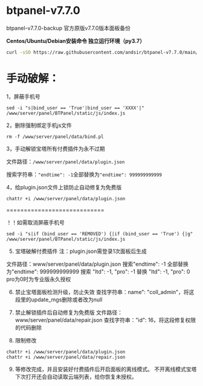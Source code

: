 # btpanel-v7.7.0
btpanel-v7.7.0-backup  官方原版v7.7.0版本面板备份

**Centos/Ubuntu/Debian安装命令 独立运行环境（py3.7）**

```Bash
curl -sSO https://raw.githubusercontent.com/andsir/btpanel-v7.7.0/main/install/install_panel.sh && bash install_panel.sh
```



# 手动破解：

1，屏蔽手机号

```
sed -i "s|bind_user == 'True'|bind_user == 'XXXX'|" /www/server/panel/BTPanel/static/js/index.js
```

2，删除强制绑定手机js文件

```
rm -f /www/server/panel/data/bind.pl
```

3，手动解锁宝塔所有付费插件为永不过期

文件路径：`/www/server/panel/data/plugin.json`

搜索字符串：`"endtime": -1`全部替换为`"endtime": 999999999999`

4，给plugin.json文件上锁防止自动修复为免费版

```
chattr +i /www/server/panel/data/plugin.json
```

============================

！！如需取消屏蔽手机号

```
sed -i "s|if (bind_user == 'REMOVED') {|if (bind_user == 'True') {|g" /www/server/panel/BTPanel/static/js/index.js
```

5. 宝塔破解付费插件
注：plugin.json需登录1次面板后生成

文件路径：www/server/panel/data/plugin.json
搜索"endtime": -1 全部替换为"endtime": 999999999999
搜索 "ltd": -1, "pro": -1 替换 "ltd": -1, "pro": 0 
pro为0时为专业版永久授权

6. 禁止宝塔面板检测升级，防止失效
查找字符串：name": "coll_admin"，将这段里的update_mgs删除或者改为null

7. 禁止解锁插件后自动修复为免费版
文件路径：www/server/panel/data/repair.json
查找字符串："id": 16，将这段修复权限的代码删除

8. 限制修改
```
chattr +i /www/server/panel/data/plugin.json
chattr +i /www/server/panel/data/repair.json
```
9. 等修改完成，并且安装好付费插件后开启面板的离线模式。 不开离线模式宝塔下次打开还会自动读取云端列表，给你恢复未授权。 
